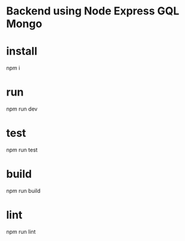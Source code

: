 # Backend using Node Express GQL Mongo

# install

npm i

# run

npm run dev

# test

npm run test

# build

npm run build

# lint

npm run lint
